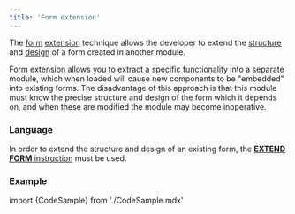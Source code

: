 ```yaml
---
title: 'Form extension'
---
```


The [form](Forms.md) [extension](Extensions.md) technique allows the developer to extend the [structure](Form_structure.md) and [design](Interactive_view.md) of a form created in another module.

Form extension allows you to extract a specific functionality into a separate module, which when loaded will cause new components to be "embedded" into existing forms. The disadvantage of this approach is that this module must know the precise structure and design of the form which it depends on, and when these are modified the module may become inoperative.

### Language

In order to extend the structure and design of an existing form, the [**EXTEND FORM** instruction](EXTEND_FORM_instruction.md) must be used.

### Example

import {CodeSample} from './CodeSample.mdx'

<CodeSample url="https://documentation.lsfusion.org/sample?file=FormSample&block=extendform"/>
